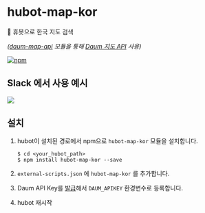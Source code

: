 # hubot-map-kor
:round_pushpin: 휴봇으로 한국 지도 검색

*([daum-map-api](https://github.com/mnpk/daum-map-api) 모듈을 통해 [Daum 지도 API](http://apis.map.daum.net/web/) 사용)*

[![npm](https://img.shields.io/npm/v/hubot-map-kor.svg?style=flat-square)](https://www.npmjs.com/package/hubot-map-kor)


## Slack 에서 사용 예시

![](http://i.imgur.com/pCgyc4w.jpg)

## 설치

1. hubot이 설치된 경로에서 npm으로 `hubot-map-kor` 모듈을 설치합니다.
    
    ```
    $ cd <your_hubot_path>
    $ npm install hubot-map-kor --save
    ```
    
2. `external-scripts.json` 에 `hubot-map-kor` 를 추가합니다.

3. Daum API Key를 [발급](http://developers.daum.net/console)해서 `DAUM_APIKEY` 환경변수로 등록합니다.

4. hubot 재시작
